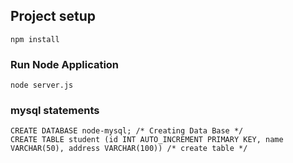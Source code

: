 

## Project setup
```
npm install
```

### Run Node Application
```
node server.js
```

### mysql statements
```
CREATE DATABASE node-mysql; /* Creating Data Base */
CREATE TABLE student (id INT AUTO_INCREMENT PRIMARY KEY, name VARCHAR(50), address VARCHAR(100)) /* create table */

```

